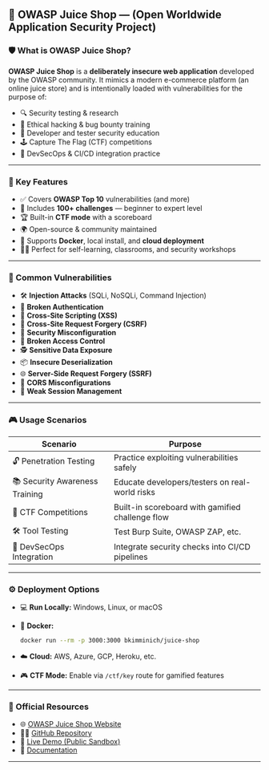

## 🧃 OWASP Juice Shop — (Open Worldwide Application Security Project)

### 🛡️ What is OWASP Juice Shop?

**OWASP Juice Shop** is a **deliberately insecure web application** developed by the OWASP community. It mimics a modern e-commerce platform (an online juice store) and is intentionally loaded with vulnerabilities for the purpose of:

* 🔍 Security testing & research
* 🎯 Ethical hacking & bug bounty training
* 🧠 Developer and tester security education
* 🕹️ Capture The Flag (CTF) competitions
* 🔄 DevSecOps & CI/CD integration practice

---

### 🚀 Key Features

* ✅ Covers **OWASP Top 10** vulnerabilities (and more)
* 🧩 Includes **100+ challenges** — beginner to expert level
* 🏆 Built-in **CTF mode** with a scoreboard
* 🌍 Open-source & community maintained
* 🔧 Supports **Docker**, local install, and **cloud deployment**
* 👨‍🏫 Perfect for self-learning, classrooms, and security workshops

---

### 🐞 Common Vulnerabilities

* 🛠️ **Injection Attacks** (SQLi, NoSQLi, Command Injection)
* 🔐 **Broken Authentication**
* 🧨 **Cross-Site Scripting (XSS)**
* 🎯 **Cross-Site Request Forgery (CSRF)**
* 🧱 **Security Misconfiguration**
* 🚫 **Broken Access Control**
* 🕵️ **Sensitive Data Exposure**
* 📦 **Insecure Deserialization**
* 🌐 **Server-Side Request Forgery (SSRF)**
* 🔄 **CORS Misconfigurations**
* 🧪 **Weak Session Management**

---

### 🎮 Usage Scenarios

| Scenario                       | Purpose                                          |
| ------------------------------ | ------------------------------------------------ |
| 🔓 Penetration Testing         | Practice exploiting vulnerabilities safely       |
| 📚 Security Awareness Training | Educate developers/testers on real-world risks   |
| 🏁 CTF Competitions            | Built-in scoreboard with gamified challenge flow |
| 🛠️ Tool Testing               | Test Burp Suite, OWASP ZAP, etc.                 |
| 🔄 DevSecOps Integration       | Integrate security checks into CI/CD pipelines   |

---

### ⚙️ Deployment Options

* 💻 **Run Locally:** Windows, Linux, or macOS
* 🐳 **Docker:**

  ```bash
  docker run --rm -p 3000:3000 bkimminich/juice-shop
  ```
* ☁️ **Cloud:** AWS, Azure, GCP, Heroku, etc.
* 🎮 **CTF Mode:**
  Enable via `/ctf/key` route for gamified features

---

### 🔗 Official Resources

* 🌐 [OWASP Juice Shop Website](https://owasp.org/www-project-juice-shop/)
* 🧑‍💻 [GitHub Repository](https://github.com/juice-shop/juice-shop)
* 🧪 [Live Demo (Public Sandbox)](https://demo.owasp-juice.shop/)
* 📖 [Documentation](https://pwning.owasp-juice.shop/)

---

